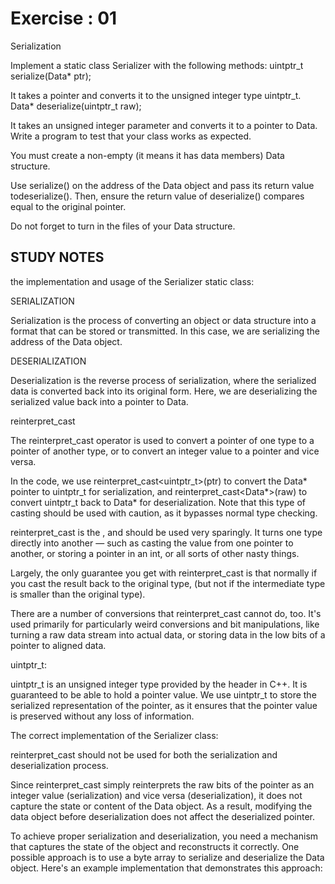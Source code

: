 
# Exercise : 01
Serialization

Implement a static class Serializer with the following methods:
uintptr_t serialize(Data* ptr);

It takes a pointer and converts it to the unsigned integer type uintptr_t.
Data* deserialize(uintptr_t raw);

It takes an unsigned integer parameter and converts it to a pointer to Data.
Write a program to test that your class works as expected.

You must create a non-empty (it means it has data members) Data structure.

Use serialize() on the address of the Data object and pass its return value todeserialize(). Then, ensure the return value of deserialize() compares equal to the original pointer.

Do not forget to turn in the files of your Data structure.


## STUDY NOTES

the implementation and usage of the Serializer static class:


SERIALIZATION

Serialization is the process of converting an object or data structure into a format that can be stored or transmitted. In this case, we are serializing the address of the Data object.


DESERIALIZATION

Deserialization is the reverse process of serialization, where the serialized data is converted back into its original form. Here, we are deserializing the serialized value back into a pointer to Data.


reinterpret_cast

The reinterpret_cast operator is used to convert a pointer of one type to a pointer of another type, or to convert an integer value to a pointer and vice versa.

In the code, we use reinterpret_cast<uintptr_t>(ptr) to convert the Data* pointer to uintptr_t for serialization, and reinterpret_cast<Data*>(raw) to convert uintptr_t back to Data* for deserialization. Note that this type of casting should be used with caution, as it bypasses normal type checking.

reinterpret_cast is the <most dangerous cast>, and should be used very sparingly. It turns one type directly into another — such as casting the value from one pointer to another, or storing a pointer in an int, or all sorts of other nasty things. 

Largely, the only guarantee you get with reinterpret_cast is that normally if you cast the result back to the original type, <you will get the exact same value> (but not if the intermediate type is smaller than the original type).

There are a number of conversions that reinterpret_cast cannot do, too. It's used primarily for particularly weird conversions and bit manipulations, like turning a raw data stream into actual data, or storing data in the low bits of a pointer to aligned data.


uintptr_t:

uintptr_t is an unsigned integer type provided by the <cstdint> header in C++. It is guaranteed to be able to hold a pointer value.
We use uintptr_t to store the serialized representation of the pointer, as it ensures that the pointer value is preserved without any loss of information.



The correct implementation of the Serializer class:

reinterpret_cast should not be used for both the serialization and deserialization process.

Since reinterpret_cast simply reinterprets the raw bits of the pointer as an integer value (serialization) and vice versa (deserialization), it does not capture the state or content of the Data object. As a result, modifying the data object before deserialization does not affect the deserialized pointer.

To achieve proper serialization and deserialization, you need a mechanism that captures the state of the object and reconstructs it correctly. One possible approach is to use a byte array to serialize and deserialize the Data object. Here's an example implementation that demonstrates this approach:



